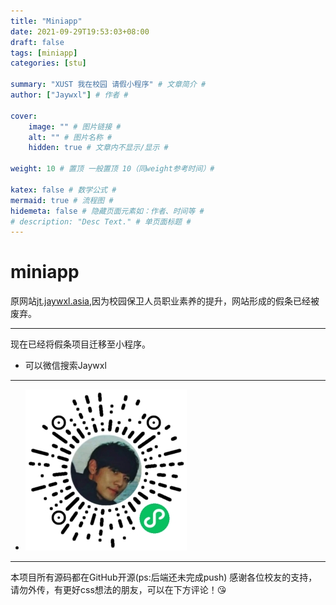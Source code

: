 ```yaml
---
title: "Miniapp"
date: 2021-09-29T19:53:03+08:00
draft: false
tags: [miniapp]
categories: [stu]

summary: "XUST 我在校园 请假小程序" # 文章简介 #
author: ["Jaywxl"] # 作者 #

cover:
    image: "" # 图片链接 #
    alt: "" # 图片名称 #
    hidden: true # 文章内不显示/显示 #

weight: 10 # 置顶 一般置顶 10（同weight参考时间）#

katex: false # 数学公式 #
mermaid: true # 流程图 #
hidemeta: false # 隐藏页面元素如：作者、时间等 #
# description: "Desc Text." # 单页面标题 #
---
```



# miniapp

原网站[jt.jaywxl.asia](jt.jaywxl.asia),因为校园保卫人员职业素养的提升，网站形成的假条已经被废弃。

 ---
现在已经将假条项目迁移至小程序。

* 可以微信搜索Jaywxl
---
* ![jpg](/images/jaymini.jpg)
  

---
本项目所有源码都在GitHub开源(ps:后端还未完成push)
感谢各位校友的支持，请勿外传，有更好css想法的朋友，可以在下方评论！😘

